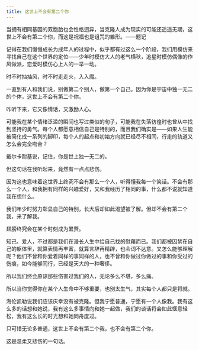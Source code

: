 ```yaml
---
title: 这世上不会有第二个你
---
```


当拥有相同基因的双胞胎也会性格迥异，当克隆人成为现实的可能还遥遥无期，这世上不会有第二个你，而这是祝福也是诅咒的雏形。——题记

记得在我们慢慢成长为成年人的过程中，似乎都有过这么一个阶段，我们用模仿来寻找自己在这个世界的定位——少年时模仿大人的老气横秋，追星时模仿偶像的作风做派，恋爱时模仿心上人的一举一动。

时不时抽抽风，时不时走走火，入入魔。

一直到有人和我们说，别做第二个别人，做第一个自己。因为你是宇宙中独一无二的个体，这世上不会有第二个你。

咋听下来，它又像情话，又激励人心。

可能我在某个情绪泛滥的瞬间也写过类似的句子，可能我在失落彷徨时也曾从中找到坚持的勇气。每个人都愿意相信自己是特别的，而且我们确实是——如果人生能被简化成一系列的脚印，每个人的起点和初始方向就已经尽不相同，行走的轨道又怎么会完全吻合？

戴尔卡耐基说，记住，你是世上独一无二的。

但这句话在我听起来，竟然有一点点悲伤。

因为这也意味着这世界上终究不会有那么一个人，听得懂我每一个笑话。不会有那么一个人，和我拥有同样的兴趣爱好，又和我经历了相同的事，什么都不说就知道我在想什么。

我们年少时努力彰显自己的特别，长大后却如此渴望被了解。但却不会有第二个我，来了解我。

翅膀终究会在某个时刻成为累赘。

知己、爱人，不过都是我们在漫长人生中给自己找的慰藉而已。我们都被囚禁在自己的躯体里，就算表情再丰富，就算言辞再精辟，也会词不达意。又怎么能够理解呢？他们不曾和你爱着同样的事同样的人，也不曾和你做过你做过的事和你受过的伤痕，如今能够同行，已经是天大的一种奢侈。

所以我们终会原谅那些伤害过我们的人，无论多么不堪，多么痛。

所以当你觉得你在某个人生命中不够重要，也别太生气，其实每个人都只是将就。

海伦凯勒说我们应该庆幸没有被克隆。但我宁愿普通，宁愿有一个人像我。我有这么多的话想和她说，我有这么多事情向和她一起做，我们的谈话将会如此惬意轻松，我有这么长的时光想和她同舟度过。

只可惜无论多普通，这世上不会有第二个我，也不会有第二个你。

这是温柔又悲伤的一句话。